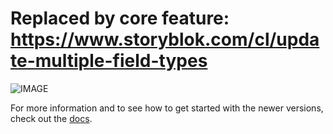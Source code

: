 # Replaced by core feature: https://www.storyblok.com/cl/update-multiple-field-types

![IMAGE](https://a.storyblok.com/f/46030/335x743/3799272dbd/unbenannt.PNG)

For more information and to see how to get started with the newer versions, check out the [docs](https://www.storyblok.com/docs/Guides/Creating-a-field-type-plugin).

